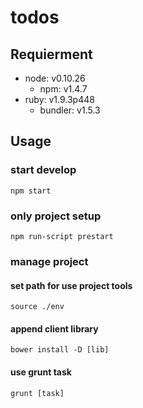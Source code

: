 todos
=========

## Requierment

- node: v0.10.26
	- npm: v1.4.7
- ruby: v1.9.3p448
	- bundler: v1.5.3

## Usage

### start develop

	npm start

### only project setup

	npm run-script prestart

### manage project

#### set path for use project tools

	source ./env

#### append client library

	bower install -D [lib]

#### use grunt task

	grunt [task]
